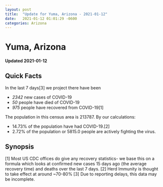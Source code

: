 ```yaml
---
layout: post
title:  "Update for Yuma, Arizona - 2021-01-12"
date:   2021-01-12 01:01:29 -0600
categories: Arizona
---
```


# Yuma, Arizona
#### Updated 2021-01-12

## Quick Facts

In the last 7 days[3] we project there have been
- *2342* new cases of COVID-19
- *50* people have died of COVID-19
- *975* people have recovered from COVID-19[1]

The population in this census area is 213787. By our calculations:
- 14.73% of the population have had COVID-19.[2]
- 2.72% of the population or 5815.0 people are actively fighting the virus.

## Synopsis




[1] Most US CDC offices do give any recovery statistics- we base this on a formula which looks at confirmed new cases
15 days ago (the average recovery time) and deaths over the last 7 days.
[2] Herd Immunity is thought to take effect at around ~70-80%
[3] Due to reporting delays, this data may be incomplete. 
    